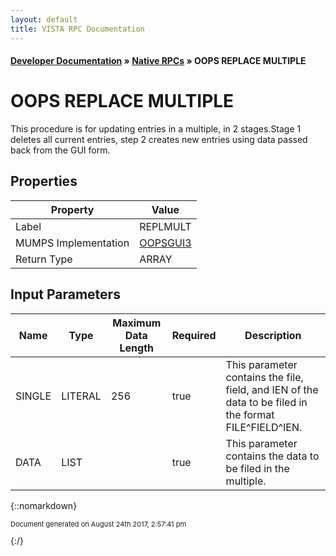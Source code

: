 ```yaml
---
layout: default
title: VISTA RPC Documentation
---
```


#### [Developer Documentation](../index) &#187; [Native RPCs](TableOfContents) &#187; OOPS REPLACE MULTIPLE<br/>
# OOPS REPLACE MULTIPLE

This procedure is for updating entries in a multiple, in 2 stages.Stage 1 deletes all current entries, step 2 creates new entries using data passed back from the GUI form.

## Properties

Property | Value
--- | ---
Label | REPLMULT
MUMPS Implementation | [OOPSGUI3](http://code.osehra.org/dox/Routine_OOPSGUI3_source.html)
Return Type | ARRAY


## Input Parameters

Name | Type | Maximum Data Length | Required | Description
--- | --- | --- | --- | ---
SINGLE | LITERAL | 256 | true | This parameter contains the file, field, and IEN of the data to be filed in the format FILE^FIELD^IEN.
DATA | LIST |  | true | This parameter contains the data to be filed in the multiple.



{::nomarkdown} <br/><p style="font-size: 11px">Document generated on August 24th 2017, 2:57:41 pm</p>{:/}